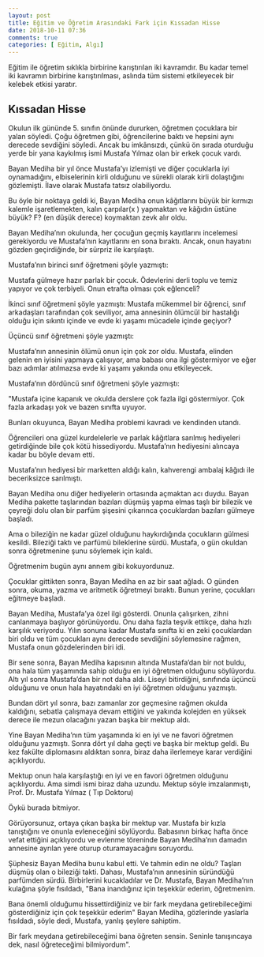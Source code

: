 ```yaml
---
layout: post
title: Eğitim ve Öğretim Arasındaki Fark için Kıssadan Hisse
date: 2018-10-11 07:36
comments: true
categories: [ Eğitim, Algı]
---
```


Eğitim ile öğretim sıklıkla birbirine karıştırılan iki kavramdır. Bu kadar temel iki kavramın birbirine karıştırılması, aslında tüm sistemi etkileyecek bir kelebek etkisi yaratır. <!--more-->

<h2>Kıssadan Hisse</h2>

Okulun ilk gününde 5. sınıfın önünde dururken, öğretmen çocuklara bir yalan söyledi. Çoğu öğretmen gibi, öğrencilerine baktı ve hepsini aynı derecede sevdiğini söyledi. Ancak bu imkânsızdı, çünkü ön sırada oturduğu yerde bir yana kaykılmış ismi Mustafa Yılmaz olan bir erkek çocuk vardı. 

Bayan Mediha bir yıl önce Mustafa’yı izlemişti ve diğer çocuklarla iyi oynamadığını, elbiselerinin kirli olduğunu ve sürekli olarak kirli dolaştığını gözlemişti. İlave olarak Mustafa tatsız olabiliyordu. 

Bu öyle bir noktaya geldi ki, Bayan Mediha onun kâğıtlarını büyük bir kırmızı kalemle işaretlemekten, kalın çarpılar(x ) yapmaktan ve kâğıdın üstüne büyük? F? (en düşük derece) koymaktan zevk alır oldu.

Bayan Mediha’nın okulunda, her çocuğun geçmiş kayıtlarını incelemesi gerekiyordu ve Mustafa’nın kayıtlarını en sona bıraktı. Ancak, onun hayatını gözden geçirdiğinde, bir sürpriz ile karşılaştı.

Mustafa’nın birinci sınıf öğretmeni şöyle yazmıştı:

Mustafa gülmeye hazır parlak bir çocuk. Ödevlerini derli toplu ve temiz yapıyor ve çok terbiyeli. Onun etrafta olması çok eğlenceli?

İkinci sınıf öğretmeni şöyle yazmıştı: Mustafa mükemmel bir öğrenci, sınıf arkadaşları tarafından çok seviliyor, ama annesinin ölümcül bir hastalığı olduğu için sıkıntı içinde ve evde ki yaşamı mücadele içinde geçiyor?

Üçüncü sınıf öğretmeni şöyle yazmıştı:

Mustafa’nın annesinin ölümü onun için çok zor oldu. Mustafa, elinden gelenin en iyisini yapmaya çalışıyor, ama babası ona ilgi göstermiyor ve eğer bazı adımlar atılmazsa evde ki yaşamı yakında onu etkileyecek.

Mustafa‘nın dördüncü sınıf öğretmeni şöyle yazmıştı:

"Mustafa içine kapanık ve okulda derslere çok fazla ilgi göstermiyor. Çok fazla arkadaşı yok ve bazen sınıfta uyuyor.

Bunları okuyunca, Bayan Mediha problemi kavradı ve kendinden utandı.

Öğrencileri ona güzel kurdelelerle ve parlak kâğıtlara sarılmış hediyeleri getirdiğinde bile çok kötü hissediyordu. Mustafa’nın hediyesini alıncaya kadar bu böyle devam etti.


Mustafa’nın hediyesi bir marketten aldığı kalın, kahverengi ambalaj kâğıdı ile beceriksizce sarılmıştı.

Bayan Mediha onu diğer hediyelerin ortasında açmaktan acı duydu. Bayan Mediha pakette taşlarından bazıları düşmüş yapma elmas taşlı bir bilezik ve çeyreği dolu olan bir parfüm şişesini çıkarınca çocuklardan bazıları gülmeye başladı.

Ama o bileziğin ne kadar güzel olduğunu haykırdığında çocukların gülmesi kesildi. Bileziği taktı ve parfümü bileklerine sürdü. Mustafa, o gün okuldan sonra öğretmenine şunu söylemek için kaldı.

Öğretmenim bugün aynı annem gibi kokuyordunuz.

Çocuklar gittikten sonra, Bayan Mediha en az bir saat ağladı. O günden sonra, okuma, yazma ve aritmetik öğretmeyi bıraktı. Bunun yerine, çocukları eğitmeye başladı. 

Bayan Mediha, Mustafa’ya özel ilgi gösterdi. Onunla çalışırken, zihni canlanmaya başlıyor görünüyordu. Onu daha fazla teşvik ettikçe, daha hızlı karşılık veriyordu. Yılın sonuna kadar Mustafa sınıfta ki en zeki çocuklardan biri oldu ve tüm çocukları aynı derecede sevdiğini söylemesine rağmen, Mustafa onun gözdelerinden biri idi.

Bir sene sonra, Bayan Mediha kapısının altında Mustafa’dan bir not buldu, ona hala tüm yaşamında sahip olduğu en iyi öğretmen olduğunu söylüyordu. Altı yıl sonra Mustafa’dan bir not daha aldı. Liseyi bitirdiğini, sınıfında üçüncü olduğunu ve onun hala hayatındaki en iyi öğretmen olduğunu yazmıştı.

Bundan dört yıl sonra, bazı zamanlar zor geçmesine rağmen okulda kaldığını, sebatla çalışmaya devam ettiğini ve yakında kolejden en yüksek derece ile mezun olacağını yazan başka bir mektup aldı.

Yine Bayan Mediha’nın tüm yaşamında ki en iyi ve ne favori öğretmen olduğunu yazmıştı. Sonra dört yıl daha geçti ve başka bir mektup geldi. Bu kez fakülte diplomasını aldıktan 
sonra, biraz daha ilerlemeye karar verdiğini açıklıyordu. 

Mektup onun hala karşılaştığı en iyi ve en favori öğretmen olduğunu açıklıyordu. Ama simdi ismi biraz daha uzundu. Mektup söyle imzalanmıştı, Prof. Dr. Mustafa Yılmaz ( Tıp Doktoru)

Öykü burada bitmiyor.

Görüyorsunuz, ortaya çıkan başka bir mektup var. Mustafa bir kızla tanıştığını ve onunla evleneceğini söylüyordu. Babasının birkaç hafta önce vefat ettiğini açıklıyordu ve evlenme töreninde Bayan Mediha’nın damadın annesine ayrılan yere oturup oturamayacağını soruyordu.

Şüphesiz Bayan Mediha bunu kabul etti. Ve tahmin edin ne oldu? Taşları düşmüş olan o bileziği takti. Dahası, Mustafa’nın annesinin süründüğü parfümden sürdü. Birbirlerini kucakladılar ve Dr. Mustafa, Bayan Mediha’nın kulağına şöyle fısıldadı, "Bana inandığınız için teşekkür ederim, öğretmenim.

Bana önemli olduğumu hissettirdiğiniz ve bir fark meydana getirebileceğimi gösterdiğiniz için çok teşekkür ederim" Bayan Mediha, gözlerinde yaslarla fısıldadı, söyle dedi, Mustafa, yanlış şeylere sahiptim.

Bir fark meydana getirebileceğimi bana öğreten sensin. Seninle tanışıncaya dek, nasıl öğreteceğimi bilmiyordum".
